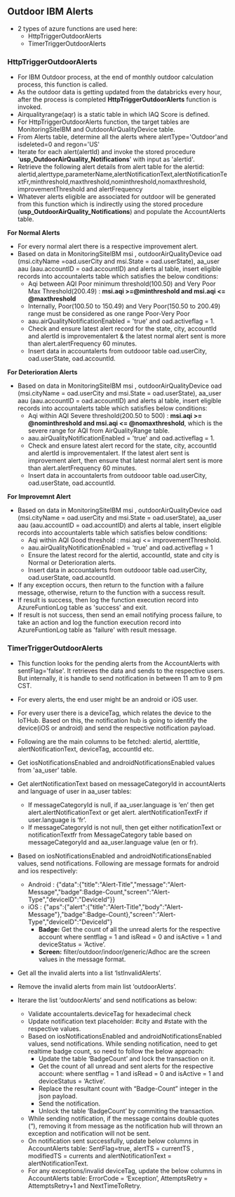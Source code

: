 ## Outdoor IBM Alerts
- 2 types of azure functions are used here:
  - HttpTriggerOutdoorAlerts
  - TimerTriggerOutdoorAlerts

### HttpTriggerOutdoorAlerts

  - For IBM Outdoor process, at the end of monthly outdoor calculation process, this function is called.
  - As the outdoor data is getting updated from the databricks every hour, after the process is completed **HttpTriggerOutdoorAlerts** function is invoked.
  - Airqualityrange(aqr) is a static table in which IAQ Score is defined.
  - For HttpTriggerOutdoorAlerts function, the target tables are MonitoringSiteIBM and OutdoorAirQualityDevice table.
  - From Alerts table, determine all the alerts where alertType='Outdoor'and isdeleted=0 and regon='US'
  - Iterate for each alert(alertId) and invoke the stored procedure '**usp_OutdoorAirQuality_Notifications**' with input as 'alertid'.
  - Retrieve the following alert details from alert table for the alertid: alertid,alerttype,parameterName,alertNotificationText,alertNotificationTextFr,minthreshold,maxthreshold,nominthreshold,nomaxthreshold, improvementThreshold and alertFrequency
  - Whatever alerts eligible are associated for outdoor will be generated from this function which is indirectly using the stored procedure (**usp_OutdoorAirQuality_Notifications**) and populate the AccountAlerts table.
  
  **For Normal Alerts**
  - For every normal alert there is a respective improvement alert.
  - Based on data in MonitoringSiteIBM msi , outdoorAirQualityDevice oad (msi.cityName =oad.userCity and msi.State = oad.userState), aa_user aau (aau.accountID = oad.accountID) and alerts al table, insert eligible records into accountalerts table which satisfies the below conditions:
    - Aqi between AQI Poor minimum threshold(100.50) and Very Poor Max Threshold(200.49) : **msi.aqi >=@minthreshold and msi.aqi <= @maxthreshold**
	- Internally, Poor(100.50 to 150.49) and Very Poor(150.50 to 200.49) range must be considered as one range Poor-Very Poor
	- aau.airQualityNotificationEnabled = 'true' and oad.activeflag = 1.
	- Check and ensure latest alert record for the state, city, accountId and alertId is improvementalert & the latest normal alert sent is more than alert.alertFrequency 60 minutes.
	- Insert data in accountalerts from outdooor table oad.userCity, oad.userState, oad.accountId.
	
  **For Deterioration Alerts**
  - Based on data in MonitoringSiteIBM msi , outdoorAirQualityDevice oad (msi.cityName = oad.userCity and msi.State = oad.userState), aa_user aau (aau.accountID = oad.accountID) and alerts al table, insert eligible records into accountalerts table which satisfies below conditions:
    - Aqi within AQI Severe threshold(200.50 to 500) : **msi.aqi >= @nominthreshold and msi.aqi <= @nomaxthreshold**, which is the severe range for AQI from AirQualityRange table.
	- aau.airQualityNotificationEnabled = 'true' and oad.activeflag = 1.
	- Check and ensure latest alert record for the state, city, accountId and alertId is improvementalert. If the latest alert sent is improvement alert, then ensure that latest normal alert sent is more than alert.alertFrequency 60 minutes.
	- Insert data in accountalerts from outdooor table oad.userCity, oad.userState, oad.accountId.
	
  **For Improvemnt Alert**
  - Based on data in MonitoringSiteIBM msi , outdoorAirQualityDevice oad (msi.cityName = oad.userCity and msi.State = oad.userState), aa_user aau (aau.accountID = oad.accountID) and alerts al table, insert eligible records into accountalerts table which satisfies below conditions:
    - Aqi within AQI Good threshold : msi.aqi <= improvementThreshold.
	- aau.airQualityNotificationEnabled = 'true' and oad.activeflag = 1
	- Ensure the latest record for the alertid, accountId, state and city is Normal or Deterioration alerts.
	- Insert data in accountalerts from outdooor table oad.userCity, oad.userState, oad.accountId.
  - If any exception occurs, then return to the function with a failure message, otherwise, return to the function with a success result.
  - If result is success, then log the function execution record into AzureFuntionLog table as 'success' and exit.  
  - If result is not success, then send an email notifying process failure, to take an action and log the function execution record into AzureFuntionLog table as 'failure' with result message.

### TimerTriggerOutdoorAlerts
  - This function looks for the pending alerts from the AccountAlerts with sentFlag='false'. It retrieves the data and sends to the respective users. But internally, it is handle to send notification in between 11 am to 9 pm CST.
  - For every alerts, the end user might be an android or iOS user.
  - For every user there is a deviceTag, which relates the device to the IoTHub. Based on this, the notification hub is going to identify the device(iOS or android) and send the respective notification payload.
  - Following are the main columns to be fetched:  alertid, alerttitle, alertNotificationText, deviceTag, accountId etc.
  - Get iosNotificationsEnabled and androidNotificationsEnabled values from 'aa_user' table.
  - Get alertNotificationText based on messageCategoryId in accountAlerts and language of user in aa_user tables:
	- If messageCategoryId is null, if aa_user.language is ‘en’ then get alert.alertNotificationText or get alert. alertNotificationTextFr  if user.language is ‘fr’.
    - If messageCategoryId is not null, then get either notificationText  or notificationTextfr from MessageCategory table based on messageCategoryId and aa_user.language value (en or fr).

  - Based on iosNotificationsEnabled and androidNotificationsEnabled values, send notifications. Following are message formats for android and ios respectively:
    - Android : {"data":{"title":"Alert-Title","message":"Alert-Message","badge":Badge-Count,"screen":"Alert-Type","deviceID":"DeviceId"}}
	- iOS : {"aps":{"alert":{"title":"Alert-Title","body":"Alert-Message"},"badge":Badge-Count},"screen":"Alert-Type","deviceID":"DeviceId"}
	  - **Badge:** Get the count of all the unread alerts for the respective account where sentflag = 1 and isRead = 0 and isActive = 1 and deviceStatus = ‘Active’.
	  - **Screen:** filter/outdoor/indoor/generic/Adhoc  are the screen values in the message format.
  - Get all the invalid alerts into a list ‘lstInvalidAlerts’.
  -	Remove the invalid alerts from main list ‘outdoorAlerts’.
  - Iterare the list ‘outdoorAlerts’ and send notifications as below:
    - Validate accountalerts.deviceTag for hexadecimal check
	- Update notification text placeholder: #city and #state with the respective values.
	- Based on iosNotificationsEnabled and androidNotificationsEnabled values, send notifications. While sending notification, need to get realtime badge count, so need to follow the below approach:
	  - Update the table ‘BadgeCount’ and lock the transaction on it.
	  - Get the count of all unread and sent alerts for the respective account: where sentflag = 1 and isRead = 0 and isActive = 1 and deviceStatus = ‘Active’.
	  - Replace the resultant count with “Badge-Count” integer in the json payload.
	  - Send the notification.
	  - Unlock the table ‘BadgeCount’ by commiting the transaction.
	- While sending notification, if the message contains double quotes (“), removing it from message as the notification hub will thrown an exception and notification will not be sent. 
	- On notification sent successfully, update below columns in AccountAlerts table:  SentFlag=true, alertTS = currentTS , modifiedTS = currents and alertNotificationText = alertNotificationText.
	- For any exceptions/invalid deviceTag, update the below columns in AccountAlerts table: ErrorCode = ‘Exception’, AttemptsRetry = AttemptsRetry+1 and NextTimeToRetry.
